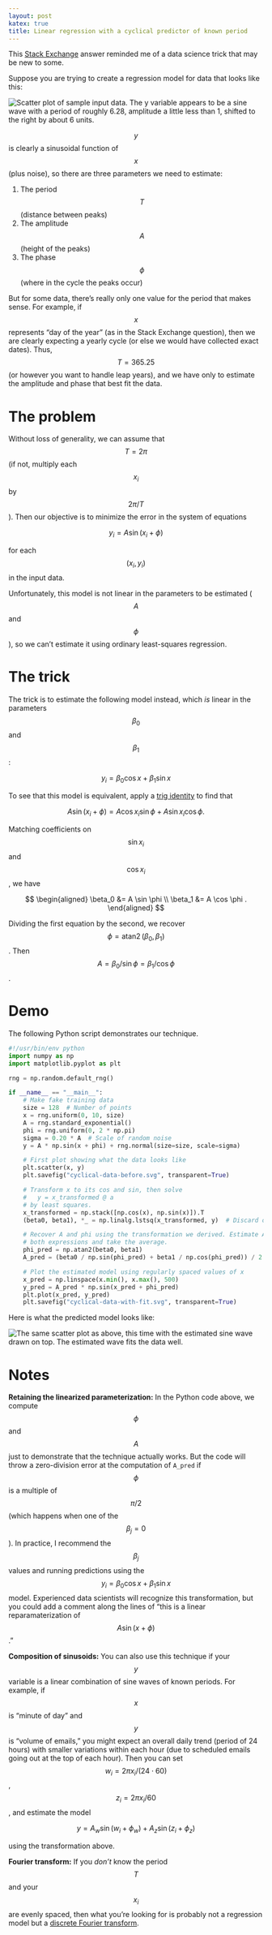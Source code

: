 ```yaml
---
layout: post
katex: true
title: Linear regression with a cyclical predictor of known period
---
```


This [Stack Exchange](https://stats.stackexchange.com/a/660199) answer reminded
me of a data science trick that may be new to some.

Suppose you are trying to create a regression model for data that looks like
this:

![Scatter plot of sample input data. The y variable appears to be a sine wave
with a period of roughly 6.28, amplitude a little less than 1, shifted to the
right by about 6 units.](/assets/images/cyclical-data-before.svg)

$$y$$ is clearly a sinusoidal function of $$x$$ (plus noise), so there are three
parameters we need to estimate:

1. The period $$T$$ (distance between peaks)
2. The amplitude $$A$$ (height of the peaks)
3. The phase $$\phi$$ (where in the cycle the peaks occur)

But for some data, there’s really only one value for the period that makes
sense. For example, if $$x$$ represents “day of the year” (as in the Stack
Exchange question), then we are clearly expecting a yearly cycle (or else we
would have collected exact dates). Thus, $$T = 365.25$$ (or however you want to
handle leap years), and we have only to estimate the amplitude and phase that
best fit the data.

# The problem

Without loss of generality, we can assume that $$T = 2 \pi$$ (if not, multiply
each $$x_i$$ by $$2 \pi / T$$). Then our objective is to minimize the error in
the system of equations

$$y_i = A \sin( x_i + \phi )$$

for each $$(x_i, y_i)$$ in the input data.

Unfortunately, this model is not linear in the parameters to be estimated ($$A$$
and $$\phi$$), so we can’t estimate it using ordinary least-squares regression.

# The trick

The trick is to estimate the following model instead, which *is* linear in the
parameters $$\beta_0$$ and $$\beta_1$$:

$$y_i = \beta_0 \cos x + \beta_1 \sin x$$

To see that this model is equivalent, apply a [trig
identity](https://en.wikipedia.org/wiki/List_of_trigonometric_identities#Angle_sum_and_difference_identities)
to find that

$$A \sin( x_i + \phi ) = A \cos x_i \sin \phi + A \sin x_i \cos \phi.$$

Matching coefficients on $$\sin x_i$$ and $$\cos x_i$$, we have

$$
\begin{aligned}
\beta_0 &= A \sin \phi \\
\beta_1 &= A \cos \phi .
\end{aligned}
$$

Dividing the first equation by the second, we recover
$$\phi = \operatorname{atan2}(\beta_0, \beta_1)$$. Then
$$A = \beta_0 / \sin \phi = \beta_1 / \cos \phi$$.

# Demo

The following Python script demonstrates our technique.

```python
#!/usr/bin/env python
import numpy as np
import matplotlib.pyplot as plt

rng = np.random.default_rng()

if __name__ == "__main__":
    # Make fake training data
    size = 128  # Number of points
    x = rng.uniform(0, 10, size)
    A = rng.standard_exponential()
    phi = rng.uniform(0, 2 * np.pi)
    sigma = 0.20 * A  # Scale of random noise
    y = A * np.sin(x + phi) + rng.normal(size=size, scale=sigma)

    # First plot showing what the data looks like
    plt.scatter(x, y)
    plt.savefig("cyclical-data-before.svg", transparent=True)

    # Transform x to its cos and sin, then solve
    #   y = x_transformed @ a
    # by least squares.
    x_transformed = np.stack([np.cos(x), np.sin(x)]).T
    (beta0, beta1), *_ = np.linalg.lstsq(x_transformed, y)  # Discard other outputs

    # Recover A and phi using the transformation we derived. Estimate A using
    # both expressions and take the average.
    phi_pred = np.atan2(beta0, beta1)
    A_pred = (beta0 / np.sin(phi_pred) + beta1 / np.cos(phi_pred)) / 2

    # Plot the estimated model using regularly spaced values of x
    x_pred = np.linspace(x.min(), x.max(), 500)
    y_pred = A_pred * np.sin(x_pred + phi_pred)
    plt.plot(x_pred, y_pred)
    plt.savefig("cyclical-data-with-fit.svg", transparent=True)
```

Here is what the predicted model looks like:

![The same scatter plot as above, this time with the estimated sine wave drawn
on top. The estimated wave fits the data
well.](/assets/images/cyclical-data-with-fit.svg)

# Notes

**Retaining the linearized parameterization:** In the Python code above, we
compute $$\phi$$ and $$A$$ just to demonstrate that the technique actually
works. But the code will throw a zero-division error at the computation of
`A_pred` if $$\phi$$ is a multiple of $$\pi / 2$$ (which happens when one of the
$$\beta_j = 0$$). In practice, I recommend the $$\beta_j$$ values and running
predictions using the $$y_i = \beta_0 \cos x + \beta_1 \sin x$$ model.
Experienced data scientists will recognize this transformation, but you could
add a comment along the lines of “this is a linear reparamaterization of $$A
\sin( x + \phi )$$.”

**Composition of sinusoids:** You can also use this technique if your $$y$$
variable is a linear combination of sine waves of known periods. For example, if
$$x$$ is “minute of day” and $$y$$ is “volume of emails,” you might expect an
overall daily trend (period of 24 hours) with smaller variations within each
hour (due to scheduled emails going out at the top of each hour). Then you can
set $$w_i = 2 \pi x_i / (24 \cdot 60)$$, $$z_i = 2 \pi x_i / 60$$, and estimate
the model

$$y = A_w \sin( w_i + \phi_w ) + A_z \sin( z_i + \phi_z )$$

using the transformation above.

**Fourier transform:** If you *don’t* know the period $$T$$ and your $$x_i$$ are
evenly spaced, then what you’re looking for is probably not a regression model
but a [discrete Fourier
transform](https://en.wikipedia.org/wiki/Discrete_Fourier_transform).
